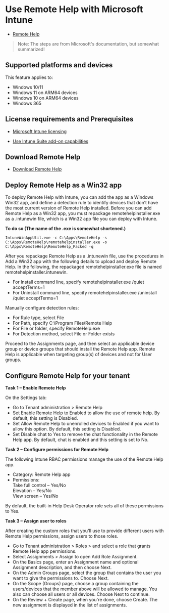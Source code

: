 # Use Remote Help with Microsoft Intune

- [Remote Help](https://learn.microsoft.com/en-us/mem/intune/fundamentals/remote-help)

> Note: The steps are from Microsoft's documentation, but somewhat summarized!

## Supported platforms and devices
This feature applies to:

- Windows 10/11
- Windows 11 on ARM64 devices
- Windows 10 on ARM64 devices
- Windows 365

## License requirements and Prerequisites

- [Microsoft Intune licensing](https://learn.microsoft.com/en-us/mem/intune/fundamentals/licenses)

- [Use Intune Suite add-on capabilities](https://learn.microsoft.com/en-us/mem/intune/fundamentals/intune-add-ons)

## Download Remote Help

- [Download Remote Help](https://aka.ms/downloadremotehelp)

## Deploy Remote Help as a Win32 app

To deploy Remote Help with Intune, you can add the app as a Windows Win32 app, and define a detection rule to identify devices that don’t have the most current version of Remote Help installed. Before you can add Remote Help as a Win32 app, you must repackage remotehelpinstaller.exe as a .intunewin file, which is a Win32 app file you can deploy with Intune.

**To do so (The name of the .exe is somewhat shortened.)**  
```
IntuneWinAppUtil.exe -c C:\Apps\RemoteHelp -s C:\Apps\RemoteHelp\remotehelpinstaller.exe -o C:\Apps\RemoteHelp\RemoteHelp_Packed -q
```

After you repackage Remote Help as a .intunewin file, use the procedures in Add a Win32 app with the following details to upload and deploy Remote Help. In the following, the repackaged remotehelpinstaller.exe file is named remotehelpinstaller.intunewin.

- For Install command line, specify remotehelpinstaller.exe /quiet acceptTerms=1
- For Uninstall command line, specify remotehelpinstaller.exe /uninstall /quiet acceptTerms=1

Manually configure detection rules:

- For Rule type, select File
- For Path, specify C:\Program Files\Remote Help
- For File or folder, specify RemoteHelp.exe
- For Detection method, select File or Folder exists

Proceed to the Assignments page, and then select an applicable device group or device groups that should install the Remote Help app. Remote Help is applicable when targeting group(s) of devices and not for User groups.

## Configure Remote Help for your tenant

**Task 1 – Enable Remote Help**  

On the Settings tab:

- Go to Tenant administration > Remote Help
- Set Enable Remote Help to Enabled to allow the use of remote help. By default, this setting is Disabled.
- Set Allow Remote Help to unenrolled devices to Enabled if you want to allow this option. By default, this setting is Disabled.
- Set Disable chat to Yes to remove the chat functionality in the Remote Help app. By default, chat is enabled and this setting is set to No.

**Task 2 – Configure permissions for Remote Help**  

The following Intune RBAC permissions manage the use of the Remote Help app.

- Category: Remote Help app
- Permissions:  
    Take full control – Yes/No  
    Elevation – Yes/No  
    View screen – Yes/No  

By default, the built-in Help Desk Operator role sets all of these permissions to Yes.

**Task 3 – Assign user to roles**  

After creating the custom roles that you'll use to provide different users with Remote Help permissions, assign users to those roles.

- Go to Tenant administration > Roles > and select a role that grants Remote Help app permissions.
- Select Assignments > Assign to open Add Role Assignment.
- On the Basics page, enter an Assignment name and optional Assignment description, and then choose Next.
- On the Admin Groups page, select the group that contains the user you want to give the permissions to. Choose Next.
- On the Scope (Groups) page, choose a group containing the users/devices that the member above will be allowed to manage. You also can choose all users or all devices. Choose Next to continue.
- On the Review + Create page, when you're done, choose Create. The new assignment is displayed in the list of assignments.

